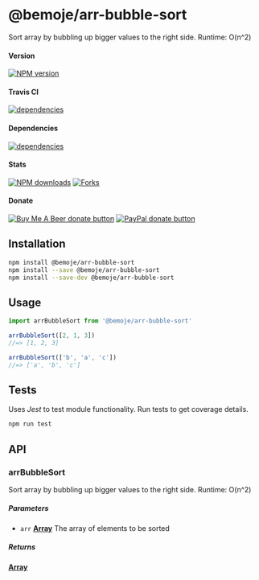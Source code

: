 # @bemoje/arr-bubble-sort

Sort array by bubbling up bigger values to the right side. Runtime: O(n^2)

#### Version

<span><a href="https://npmjs.org/@bemoje/arr-bubble-sort" title="View this project on NPM"><img src="https://img.shields.io/npm/v/@bemoje/arr-bubble-sort" alt="NPM version" /></a></span>

#### Travis CI

<span><a href="https://npmjs.org/@bemoje/arr-bubble-sort" title="View this project on NPM"><img src="https://travis-ci.org/bemoje/bemoje-arr-bubble-sort.svg?branch=master" alt="dependencies" /></a></span>

#### Dependencies

<span><a href="https://npmjs.org/@bemoje/arr-bubble-sort" title="View this project on NPM"><img src="https://david-dm.org/bemoje/bemoje-arr-bubble-sort.svg" alt="dependencies" /></a></span>

#### Stats

<span><a href="https://npmjs.org/@bemoje/arr-bubble-sort" title="View this project on NPM"><img src="https://img.shields.io/npm/dt/@bemoje/arr-bubble-sort" alt="NPM downloads" /></a></span>
<span><a href="https://github.com/bemoje/bemoje-arr-bubble-sort/fork" title="Fork this project"><img src="https://img.shields.io/github/forks/bemoje/bemoje-arr-bubble-sort" alt="Forks" /></a></span>

#### Donate

<span><a href="https://www.buymeacoffee.com/bemoje" title="Donate to this project using Buy Me A Beer"><img src="https://img.shields.io/badge/buy%20me%20a%20coffee-donate-yellow.svg?label=Buy me a beer!" alt="Buy Me A Beer donate button" /></a></span>
<span><a href="https://paypal.me/forstaaloen" title="Donate to this project using Paypal"><img src="https://img.shields.io/badge/paypal-donate-yellow.svg?label=PayPal" alt="PayPal donate button" /></a></span>

## Installation

```sh
npm install @bemoje/arr-bubble-sort
npm install --save @bemoje/arr-bubble-sort
npm install --save-dev @bemoje/arr-bubble-sort
```

## Usage

```javascript
import arrBubbleSort from '@bemoje/arr-bubble-sort'

arrBubbleSort([2, 1, 3])
//=> [1, 2, 3]

arrBubbleSort(['b', 'a', 'c'])
//=> ['a', 'b', 'c']

```


## Tests
Uses *Jest* to test module functionality. Run tests to get coverage details.

```bash
npm run test
```

## API
### arrBubbleSort

Sort array by bubbling up bigger values to the right side. Runtime: O(n^2)

##### Parameters

-   `arr` **[Array][3]** The array of elements to be sorted

##### Returns
**[Array][3]** 

[1]: #arrbubblesort

[2]: #parameters

[3]: https://developer.mozilla.org/docs/Web/JavaScript/Reference/Global_Objects/Array